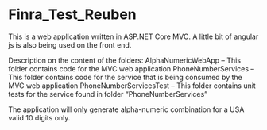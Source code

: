 # Finra_Test_Reuben
This is a web application written in ASP.NET Core MVC. A little bit of angular js is also being used on the front end.

Description on the content of the folders:
AlphaNumericWebApp – This folder contains code for the MVC web application
PhoneNumberServices – This folder contains code for the service that is being consumed by the MVC web application
PhoneNumberServicesTest – This folder contains unit tests for the service found in folder “PhoneNumberServices”

The application will only generate alpha-numeric combination for a USA valid 10 digits only.
